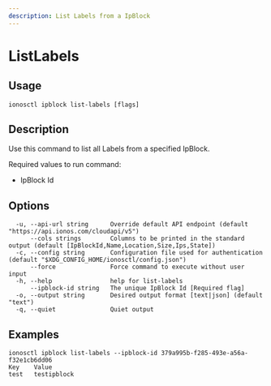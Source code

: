 ```yaml
---
description: List Labels from a IpBlock
---
```


# ListLabels

## Usage

```text
ionosctl ipblock list-labels [flags]
```

## Description

Use this command to list all Labels from a specified IpBlock.

Required values to run command:

* IpBlock Id

## Options

```text
  -u, --api-url string      Override default API endpoint (default "https://api.ionos.com/cloudapi/v5")
      --cols strings        Columns to be printed in the standard output (default [IpBlockId,Name,Location,Size,Ips,State])
  -c, --config string       Configuration file used for authentication (default "$XDG_CONFIG_HOME/ionosctl/config.json")
      --force               Force command to execute without user input
  -h, --help                help for list-labels
      --ipblock-id string   The unique IpBlock Id [Required flag]
  -o, --output string       Desired output format [text|json] (default "text")
  -q, --quiet               Quiet output
```

## Examples

```text
ionosctl ipblock list-labels --ipblock-id 379a995b-f285-493e-a56a-f32e1cb6dd06 
Key    Value
test   testipblock
```

